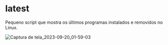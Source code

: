 # latest
Pequeno script que mostra os últimos programas instalados e removidos no Linux.

![Captura de tela_2023-09-20_01-59-03](https://github.com/proxlu/latest/assets/105125779/16d2de50-a9c5-4003-8b8f-6a0e03c15f8f)
